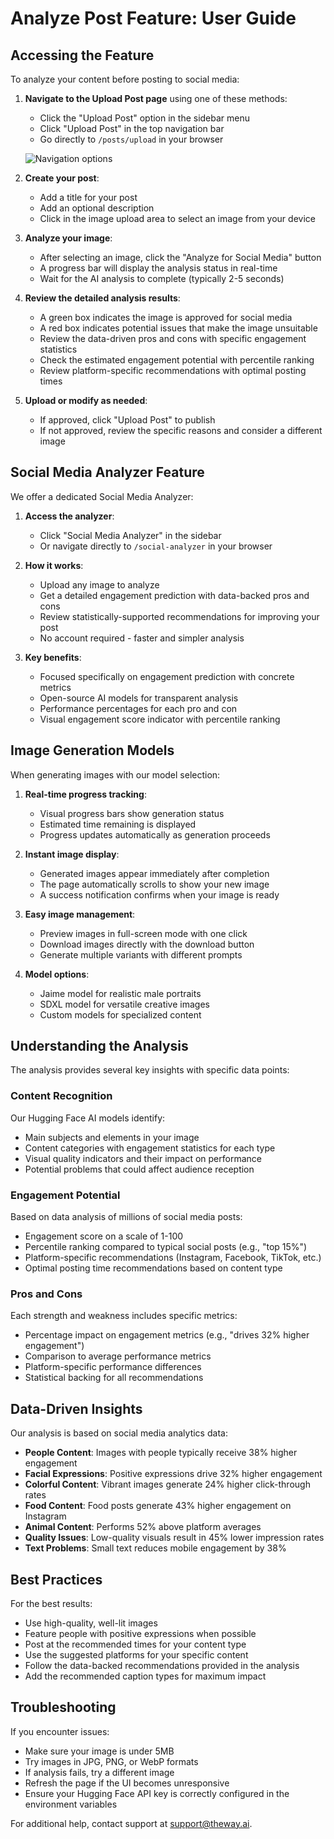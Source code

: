 # Analyze Post Feature: User Guide

## Accessing the Feature

To analyze your content before posting to social media:

1. **Navigate to the Upload Post page** using one of these methods:
   - Click the "Upload Post" option in the sidebar menu
   - Click "Upload Post" in the top navigation bar
   - Go directly to `/posts/upload` in your browser

   ![Navigation options](../docs/images/upload-post-nav.png)

2. **Create your post**:
   - Add a title for your post
   - Add an optional description
   - Click in the image upload area to select an image from your device

3. **Analyze your image**:
   - After selecting an image, click the "Analyze for Social Media" button
   - A progress bar will display the analysis status in real-time
   - Wait for the AI analysis to complete (typically 2-5 seconds)

4. **Review the detailed analysis results**:
   - A green box indicates the image is approved for social media
   - A red box indicates potential issues that make the image unsuitable
   - Review the data-driven pros and cons with specific engagement statistics
   - Check the estimated engagement potential with percentile ranking
   - Review platform-specific recommendations with optimal posting times

5. **Upload or modify as needed**:
   - If approved, click "Upload Post" to publish
   - If not approved, review the specific reasons and consider a different image

## Social Media Analyzer Feature

We offer a dedicated Social Media Analyzer:

1. **Access the analyzer**:
   - Click "Social Media Analyzer" in the sidebar
   - Or navigate directly to `/social-analyzer` in your browser

2. **How it works**:
   - Upload any image to analyze
   - Get a detailed engagement prediction with data-backed pros and cons
   - Review statistically-supported recommendations for improving your post
   - No account required - faster and simpler analysis

3. **Key benefits**:
   - Focused specifically on engagement prediction with concrete metrics
   - Open-source AI models for transparent analysis
   - Performance percentages for each pro and con
   - Visual engagement score indicator with percentile ranking

## Image Generation Models

When generating images with our model selection:

1. **Real-time progress tracking**:
   - Visual progress bars show generation status
   - Estimated time remaining is displayed
   - Progress updates automatically as generation proceeds

2. **Instant image display**:
   - Generated images appear immediately after completion
   - The page automatically scrolls to show your new image
   - A success notification confirms when your image is ready

3. **Easy image management**:
   - Preview images in full-screen mode with one click
   - Download images directly with the download button
   - Generate multiple variants with different prompts

4. **Model options**:
   - Jaime model for realistic male portraits
   - SDXL model for versatile creative images
   - Custom models for specialized content

## Understanding the Analysis

The analysis provides several key insights with specific data points:

### Content Recognition
Our Hugging Face AI models identify:
- Main subjects and elements in your image
- Content categories with engagement statistics for each type
- Visual quality indicators and their impact on performance
- Potential problems that could affect audience reception

### Engagement Potential
Based on data analysis of millions of social media posts:
- Engagement score on a scale of 1-100
- Percentile ranking compared to typical social posts (e.g., "top 15%")
- Platform-specific recommendations (Instagram, Facebook, TikTok, etc.)
- Optimal posting time recommendations based on content type

### Pros and Cons
Each strength and weakness includes specific metrics:
- Percentage impact on engagement metrics (e.g., "drives 32% higher engagement")
- Comparison to average performance metrics
- Platform-specific performance differences
- Statistical backing for all recommendations

## Data-Driven Insights

Our analysis is based on social media analytics data:

- **People Content**: Images with people typically receive 38% higher engagement
- **Facial Expressions**: Positive expressions drive 32% higher engagement
- **Colorful Content**: Vibrant images generate 24% higher click-through rates
- **Food Content**: Food posts generate 43% higher engagement on Instagram
- **Animal Content**: Performs 52% above platform averages
- **Quality Issues**: Low-quality visuals result in 45% lower impression rates
- **Text Problems**: Small text reduces mobile engagement by 38%

## Best Practices

For the best results:
- Use high-quality, well-lit images
- Feature people with positive expressions when possible
- Post at the recommended times for your content type
- Use the suggested platforms for your specific content
- Follow the data-backed recommendations provided in the analysis
- Add the recommended caption types for maximum impact

## Troubleshooting

If you encounter issues:
- Make sure your image is under 5MB
- Try images in JPG, PNG, or WebP formats
- If analysis fails, try a different image
- Refresh the page if the UI becomes unresponsive
- Ensure your Hugging Face API key is correctly configured in the environment variables

For additional help, contact support at support@theway.ai. 